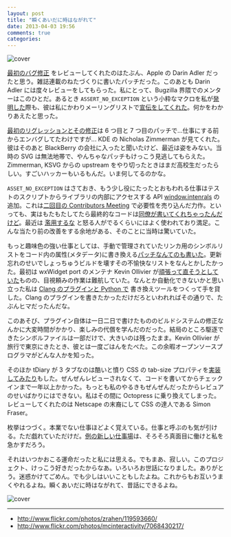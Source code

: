 ```yaml
---
layout: post
title: "瞬くあいだに時はながれて"
date: 2013-04-03 19:56
comments: true
categories: 
---
```


![cover](http://farm1.staticflickr.com/37/119593660_71528eadca_z.jpg)

[最初のバグ修正](http://trac.webkit.org/changeset/52388) をレビューしてくれたのはたぶん、Apple の Darin Adler だったと思う。雑誌連載のねたづくりに書いたパッチだった。このあとも Darin Adler には度々レビューをしてもらった。私にとって、Bugzilla 界隈でのメンターはこのひとだ。あるとき `ASSERT_NO_EXCEPTION`  という小粋なマクロを私が[発明した](http://trac.webkit.org/changeset/90911)際も、彼は私にかわりメーリングリストで[宣伝をしてくれた](http://markmail.org/thread/akz2cmwch4meueda)。何かをわかりあえたと思った。

[最初のリグレッションとその修正](https://bugs.webkit.org/show_bug.cgi?id=34880)は 6 つ目と 7 つ目のパッチで...仕事にする前からエンバグしてたわけですが... KDE の Nicholas Zimmerman が見てくれた。彼はそのあと BlackBerry の会社に入ったと聞いたけど、最近は姿をみない。当時の SVG は無法地帯で、やんちゃなパッチもけっこう見逃してもらえた。Zimmerman, KSVG からの upstream をやり切ったときはまだ高校生だったらしい。すごいハッカーもいるもんだ。いま何してるのかな。

`ASSET_NO_EXCEPTION` はさておき、もう少し役にたったとおもわれる仕事はテストのスクリプトからライブラリの内部にアクセスする API [window.intenrals](http://trac.webkit.org/browser/trunk/Source/WebCore/testing/Internals.idl) の追加。これは[二回目の Contributors Meeting](http://trac.webkit.org/wiki/April%202011%20Meeting) で必要性を売り込んだ力作。といっても、実はもたもたしてたら最終的なコードは[同僚が書いてくれちゃったんだけど](https://lists.webkit.org/pipermail/webkit-dev/2011-June/016935.html)。最近は [濫用するな](http://markmail.org/thread/zu467z2lw26m34t7) と怒る人がでるくらいにはよく使われており満足。こんな当たり前の改善をする余地がある、そのことに当時は驚いていた。

もっと趣味色の強い仕事としては、手動で管理されていたリンカ用のシンボルリストをコード内の属性(メタデータ)に書き換える[パッチなんてのも書いた](http://trac.webkit.org/changeset/106606)。更新忘れのせいでしょっちゅうビルドを壊すその不愉快なリストをなんとかしたかった。最初は wxWidget port のメンテナ Kevin Ollivier が[頑張って直そうとしていた](http://markmail.org/thread/dhnqewjeopfk74jp)ものの、目視頼みの作業は難航していた。なんとか自動化できないかと思い立った私は [Clang のプラグインと Python で](https://github.com/omo/ListExportables) 書き換えツールをつくって手を貸した。Clang のプラグインを書きたかっただけだろといわれればその通りで、たぶんヒマだったんだな。

このあそび、プラグイン自体は一日二日で書けたもののビルドシステムの修正なんかに大変時間がかかり、楽しみの代償を学んだのだった。結局のところ駆逐できたシンボルファイルは一部だけで、大きいのは残ったまま。Kevin Ollivier が旅行で東京にきたとき、彼とは一度ごはんをたべた。この余暇オープンソースプログラマがどんな人かを知った。

そのほか tDiary が 3 タブなのは酷いと憤り CSS の tab-size プロパティを[実装してみたり](http://trac.webkit.org/changeset/116723)もした。ぜんぜんレビューされなくて、コードを書いてからチェックインまで一年以上かかった。もっとも私のやるきもぜんぜんだったからレビュアのせいばかりにはできない。私はその間に Octopress に乗り換えてしまった。レビューしてくれたのは Netscape の末裔にして CSS の達人である Simon Fraser。

枚挙はつづく。本業でない仕事ほどよく覚えている。仕事と呼ぶのも気が引ける。ただ戯れていただけだ。[例の新しい仕事場](http://blog.chromium.org/2013/04/blink-rendering-engine-for-chromium.html)は、そろそろ真面目に働けと私を急かすだろう。

それはいつかおこる運命だったと私には思える。でもまあ、寂しい。このプロジェクト、けっこう好きだったからなあ。いろいろお世話になりました。ありがとう。迷惑かけてごめん。でも少しはいいこともしたよね。これからもお互いうまくやれるよね。瞬くあいだに時はながれて、昔話にできるよね。

![cover](http://farm1.staticflickr.com/46/141357725_2f07cfa004_z.jpg)

----

 * http://www.flickr.com/photos/zrahen/119593660/
 * http://www.flickr.com/photos/mcinteractivity/7068430217/